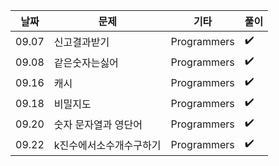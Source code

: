 | 날짜    | 문제           | 기타        | 풀이               |
|-------|--------------| ----------- | ------------------ |
| 09.07 | 신고결과받기       | Programmers | :heavy_check_mark: |
| 09.08 | 같은숫자는싫어      | Programmers | :heavy_check_mark: |
| 09.16 | 캐시           | Programmers | :heavy_check_mark: |
| 09.18 | 비밀지도         | Programmers | :heavy_check_mark: |
| 09.20 | 숫자 문자열과 영단어  | Programmers | :heavy_check_mark: |
| 09.22 | k진수에서소수개수구하기 | Programmers | :heavy_check_mark: |
